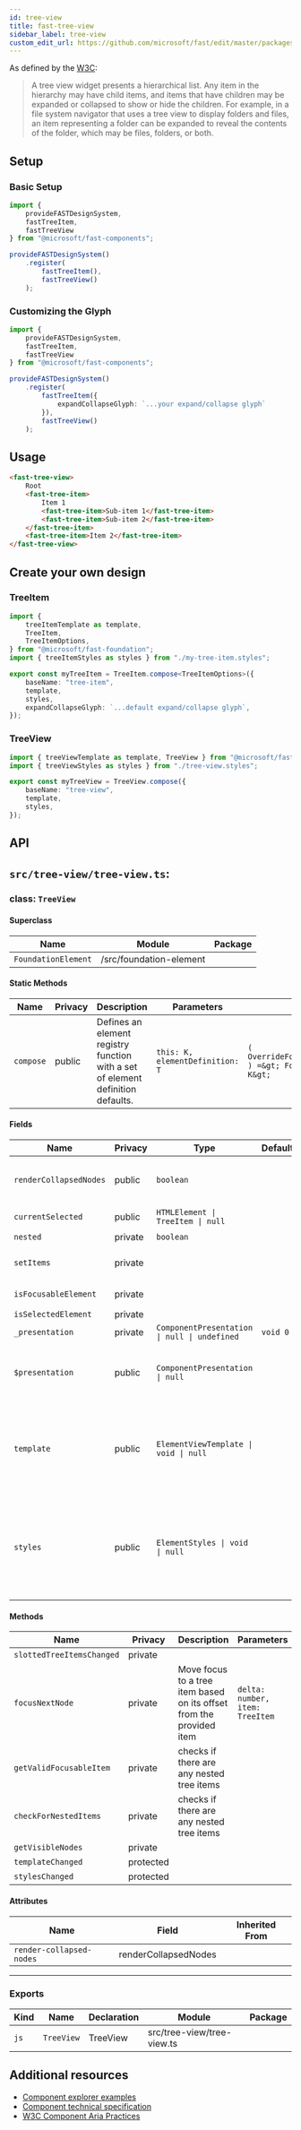 ```yaml
---
id: tree-view
title: fast-tree-view
sidebar_label: tree-view
custom_edit_url: https://github.com/microsoft/fast/edit/master/packages/web-components/fast-foundation/src/tree-view/README.md
---
```


As defined by the [W3C](https://w3c.github.io/aria/#tree):

> A tree view widget presents a hierarchical list. Any item in the hierarchy may have child items, and items that have children may be expanded or collapsed to show or hide the children. For example, in a file system navigator that uses a tree view to display folders and files, an item representing a folder can be expanded to reveal the contents of the folder, which may be files, folders, or both.

## Setup

### Basic Setup

```ts
import {
    provideFASTDesignSystem,
    fastTreeItem,
    fastTreeView
} from "@microsoft/fast-components";

provideFASTDesignSystem()
    .register(
        fastTreeItem(),
        fastTreeView()
    );
```

### Customizing the Glyph

```ts
import {
    provideFASTDesignSystem,
    fastTreeItem,
    fastTreeView
} from "@microsoft/fast-components";

provideFASTDesignSystem()
    .register(
        fastTreeItem({
            expandCollapseGlyph: `...your expand/collapse glyph`
        }),
        fastTreeView()
    );
```

## Usage

```html live
<fast-tree-view>
    Root
    <fast-tree-item>
        Item 1
        <fast-tree-item>Sub-item 1</fast-tree-item>
        <fast-tree-item>Sub-item 2</fast-tree-item>
    </fast-tree-item>
    <fast-tree-item>Item 2</fast-tree-item>
</fast-tree-view>
```

## Create your own design

### TreeItem

```ts
import {
    treeItemTemplate as template,
    TreeItem,
    TreeItemOptions,
} from "@microsoft/fast-foundation";
import { treeItemStyles as styles } from "./my-tree-item.styles";

export const myTreeItem = TreeItem.compose<TreeItemOptions>({
    baseName: "tree-item",
    template,
    styles,
    expandCollapseGlyph: `...default expand/collapse glyph`,
});
```

### TreeView

```ts
import { treeViewTemplate as template, TreeView } from "@microsoft/fast-foundation";
import { treeViewStyles as styles } from "./tree-view.styles";

export const myTreeView = TreeView.compose({
    baseName: "tree-view",
    template,
    styles,
});
```

## API

## `src/tree-view/tree-view.ts`:

### class: `TreeView`

#### Superclass

| Name                | Module                  | Package |
| ------------------- | ----------------------- | ------- |
| `FoundationElement` | /src/foundation-element |         |

#### Static Methods

| Name      | Privacy | Description                                                                     | Parameters                      | Return                                                                                                                          | Inherited From    |
| --------- | ------- | ------------------------------------------------------------------------------- | ------------------------------- | ------------------------------------------------------------------------------------------------------------------------------- | ----------------- |
| `compose` | public  | Defines an element registry function with a set of element definition defaults. | `this: K, elementDefinition: T` | `(         overrideDefinition?: OverrideFoundationElementDefinition&lt;T&gt;     ) =&gt; FoundationElementRegistry&lt;T, K&gt;` | FoundationElement |

#### Fields

| Name                   | Privacy | Type                                         | Default  | Description                                                                                                                                                                         | Inherited From    |
| ---------------------- | ------- | -------------------------------------------- | -------- | ----------------------------------------------------------------------------------------------------------------------------------------------------------------------------------- | ----------------- |
| `renderCollapsedNodes` | public  | `boolean`                                    |          | /\*\*    When true, the control will be appear expanded by user interaction.                                                                                                        |                   |
| `currentSelected`      | public  | `HTMLElement \| TreeItem \| null`            |          | The currently selected tree item                                                                                                                                                    |                   |
| `nested`               | private | `boolean`                                    |          |                                                                                                                                                                                     |                   |
| `setItems`             | private |                                              |          | Updates the tree view when slottedTreeItems changes                                                                                                                                 |                   |
| `isFocusableElement`   | private |                                              |          | check if the item is focusable                                                                                                                                                      |                   |
| `isSelectedElement`    | private |                                              |          |                                                                                                                                                                                     |                   |
| `_presentation`        | private | `ComponentPresentation \| null \| undefined` | `void 0` |                                                                                                                                                                                     | FoundationElement |
| `$presentation`        | public  | `ComponentPresentation \| null`              |          | A property which resolves the ComponentPresentation instance for the current component.                                                                                             | FoundationElement |
| `template`             | public  | `ElementViewTemplate \| void \| null`        |          | Sets the template of the element instance. When undefined, the element will attempt to resolve the template from the associated presentation or custom element definition.          | FoundationElement |
| `styles`               | public  | `ElementStyles \| void \| null`              |          | Sets the default styles for the element instance. When undefined, the element will attempt to resolve default styles from the associated presentation or custom element definition. | FoundationElement |

#### Methods

| Name                      | Privacy   | Description                                                          | Parameters                      | Return                            | Inherited From    |
| ------------------------- | --------- | -------------------------------------------------------------------- | ------------------------------- | --------------------------------- | ----------------- |
| `slottedTreeItemsChanged` | private   |                                                                      |                                 | `void`                            |                   |
| `focusNextNode`           | private   | Move focus to a tree item based on its offset from the provided item | `delta: number, item: TreeItem` | `void`                            |                   |
| `getValidFocusableItem`   | private   | checks if there are any nested tree items                            |                                 | `null \| HTMLElement \| TreeItem` |                   |
| `checkForNestedItems`     | private   | checks if there are any nested tree items                            |                                 | `boolean`                         |                   |
| `getVisibleNodes`         | private   |                                                                      |                                 | `HTMLElement[]`                   |                   |
| `templateChanged`         | protected |                                                                      |                                 | `void`                            | FoundationElement |
| `stylesChanged`           | protected |                                                                      |                                 | `void`                            | FoundationElement |

#### Attributes

| Name                     | Field                | Inherited From |
| ------------------------ | -------------------- | -------------- |
| `render-collapsed-nodes` | renderCollapsedNodes |                |

<hr/>

### Exports

| Kind | Name       | Declaration | Module                      | Package |
| ---- | ---------- | ----------- | --------------------------- | ------- |
| `js` | `TreeView` | TreeView    | src/tree-view/tree-view\.ts |         |


## Additional resources

* [Component explorer examples](https://explore.fast.design/components/fast-tree-view)
* [Component technical specification](https://github.com/microsoft/fast/blob/master/packages/web-components/fast-foundation/src/tree-view/tree-view.spec.md)
* [W3C Component Aria Practices](https://www.w3.org/TR/wai-aria/#tree)